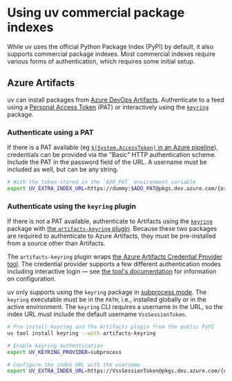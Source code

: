 # Using uv commercial package indexes

While uv uses the official Python Package Index (PyPI) by default, it also supports commercial package indexes. Most commercial indexes require various forms of authentication, which requires some initial setup.

## Azure Artifacts

uv can install packages from [Azure DevOps Artifacts](https://learn.microsoft.com/en-us/azure/devops/artifacts/start-using-azure-artifacts?view=azure-devops&tabs=nuget%2Cnugetserver). Authenticate to a feed using a [Personal Access Token](https://learn.microsoft.com/en-us/azure/devops/organizations/accounts/use-personal-access-tokens-to-authenticate?view=azure-devops&tabs=Windows) (PAT) or interactively using the [`keyring`](https://github.com/jaraco/keyring) package.

### Authenticate using a PAT

If there is a PAT available (eg [`$(System.AccessToken)` in an Azure pipeline](https://learn.microsoft.com/en-us/azure/devops/pipelines/build/variables?view=azure-devops&tabs=yaml#systemaccesstoken)), credentials can be provided via the "Basic" HTTP authentication scheme. Include the PAT in the password field of the URL. A username must be included as well, but can be any string.

```bash
# With the token stored in the `ADO_PAT` environment variable
export UV_EXTRA_INDEX_URL=https://dummy:$ADO_PAT@pkgs.dev.azure.com/{organisation}/{project}/_packaging/{feedName}/pypi/simple/
```

### Authenticate using the `keyring` plugin

If there is not a PAT available, authenticate to Artifacts using the [`keyring`](https://github.com/jaraco/keyring) package with [the `artifacts-keyring` plugin](https://github.com/Microsoft/artifacts-keyring). Because these two packages are required to authenticate to Azure Artifacts, they must be pre-installed from a source other than Artifacts.

The `artifacts-keyring` plugin wraps [the Azure Artifacts Credential Provider tool](https://github.com/microsoft/artifacts-credprovider). The credential provider supports a few different authentication modes including interactive login — see [the tool's documentation](https://github.com/microsoft/artifacts-credprovider) for information on configuration.

uv only supports using the `keyring` package in [subprocess mode](https://github.com/astral-sh/uv/blob/main/PIP_COMPATIBILITY.md#registry-authentication). The `keyring` executable must be in the `PATH`, i.e., installed globally or in the active environment. The `keyring` CLI requires a username in the URL, so the index URL must include the default username `VssSessionToken`.

```bash
# Pre-install keyring and the Artifacts plugin from the public PyPI
uv tool install keyring --with artifacts-keyring

# Enable keyring authentication
export UV_KEYRING_PROVIDER=subprocess

# Configure the index URL with the username
export UV_EXTRA_INDEX_URL=https://VssSessionToken@pkgs.dev.azure.com/{organisation}/{project}/_packaging/{feedName}/pypi/simple/
```
